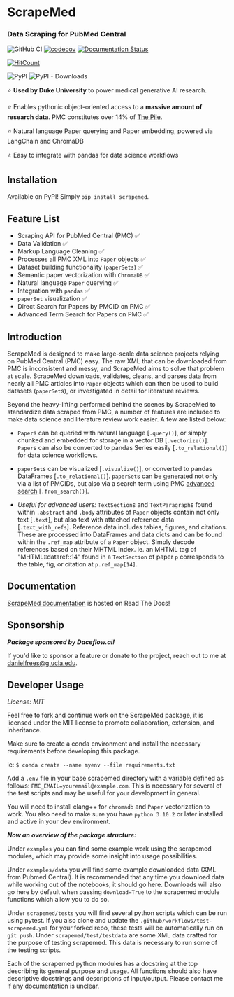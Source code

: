 # ScrapeMed
### Data Scraping for PubMed Central

![GitHub CI](https://github.com/mediboard/scrapemed/actions/workflows/test-scrapemed.yml/badge.svg)
[![codecov](https://codecov.io/gh/danielfrees/scrapemed/branch/main/graph/badge.svg?token=VZ5UO1YB93)](https://codecov.io/gh/danielfrees/scrapemed)
[![Documentation Status](https://readthedocs.org/projects/scrapemed/badge/?version=latest)](https://scrapemed.readthedocs.io/en/latest/?badge=latest)

[![HitCount](https://img.shields.io/endpoint?url=https%3A%2F%2Fhits.dwyl.com%2Fmediboard%2Fscrapemed.json%3Fcolor%3Dpink)](http://hits.dwyl.com/mediboard/scrapemed)

![PyPI](https://img.shields.io/pypi/v/scrapemed?label=pypi%20package)
![PyPI - Downloads](https://img.shields.io/pypi/dm/scrapemed)

⭐ **Used by Duke University** to power medical generative AI research.

⭐ Enables pythonic object-oriented access to a **massive amount of research data**. PMC constitutes over 14% of [The Pile](https://www.arxiv-vanity.com/papers/2101.00027/).

⭐ Natural language Paper querying and Paper embedding, powered via LangChain and ChromaDB

⭐ Easy to integrate with pandas for data science workflows

## Installation

Available on PyPI! Simply `pip install scrapemed`.

## Feature List

- Scraping API for PubMed Central (PMC) ✅
- Data Validation ✅
- Markup Language Cleaning ✅
- Processes all PMC XML into `Paper` objects ✅
- Dataset building functionality (`paperSets`) ✅
- Semantic paper vectorization with `ChromaDB` ✅
- Natural language `Paper` querying ✅
- Integration with `pandas` ✅
- `paperSet` visualization ✅
- Direct Search for Papers by PMCID on PMC ✅
- Advanced Term Search for Papers on PMC ✅

## Introduction

ScrapeMed is designed to make large-scale data science projects relying on PubMed Central (PMC) easy. The raw XML that can be downloaded from PMC is inconsistent and messy, and ScrapeMed aims to solve that problem at scale. ScrapeMed downloads, validates, cleans, and parses data from nearly all PMC articles into `Paper` objects which can then be used to build datasets (`paperSet`s), or investigated in detail for literature reviews.

Beyond the heavy-lifting performed behind the scenes  by ScrapeMed to standardize data scraped from PMC, a number of features are included to make data science and literature review work easier. A few are listed below: 

- `Paper`s can be queried with natural language [`.query()`], or simply chunked and embedded for storage in a vector DB [`.vectorize()`]. `Paper`s can also be converted to pandas Series easily [`.to_relational()`] for data science workflows.

- `paperSet`s can be visualized [`.visualize()`], or converted to pandas DataFrames [`.to_relational()`]. `paperSet`s can be generated not only via a list of PMCIDs, but also via a search term using PMC [advanced search](https://www.ncbi.nlm.nih.gov/pmc/advanced) [`.from_search()`].

- *Useful for advanced users:* `TextSection`s and `TextParagraph`s found within `.abstract` and `.body` attributes of `Paper` objects contain not only text [`.text`], but also text with attached reference data [`.text_with_refs`]. Reference data includes tables, figures, and citations. These are processed into DataFrames and data dicts and can be found within the `.ref_map` attribute of a `Paper` object. Simply decode references based on their MHTML index. ie. an MHTML tag of "MHTML::dataref::14" found in a `TextSection` of paper `p` corresponds to the table, fig, or citation at `p.ref_map[14]`.

## Documentation

[ScrapeMed documentation](https://scrapemed.readthedocs.io/en/latest/) is hosted on Read The Docs!

## Sponsorship

***Package sponsored by Daceflow.ai!***

If you'd like to sponsor a feature or donate to the project, reach out to me at danielfrees@g.ucla.edu.


## Developer Usage

*License: MIT*

Feel free to fork and continue work on the ScrapeMed package, it is licensed under the MIT license to promote collaboration, extension, and inheritance. 

Make sure to create a conda environment and install the necessary requirements before developing this package. 

ie: `$ conda create --name myenv --file requirements.txt`

Add a `.env` file in your base scrapemed directory with a variable defined as follows: `PMC_EMAIL=youremail@example.com`. This is necessary for several of the test scripts and may be useful for your development in general. 

You will need to install clang++ for `chromadb` and `Paper` vectorization to work. You also need to make sure you have `python 3.10.2` or later installed and active in your dev environment.

***Now an overview of the package structure:***

Under `examples` you can find some example work using the scrapemed modules, which may provide some insight into usage possibilities. 

Under `examples/data` you will find some example downloaded data (XML from Pubmed Central). It is recommended that any time you download data while working out of the notebooks, it should go here. Downloads will also go here by default when passing `download=True` to the scrapemed module functions which allow you to do so.

Under `scrapemed/tests` you will find several python scripts which can be run using pytest. If you also clone and update the `.github/workflows/test-scrapemed.yml` for your forked repo, these tests will be automatically run on `git push`. Under `scrapemed/test/testdata` are some XML data crafted for the purpose of testing scrapemed. This data is necessary to run some of the testing scripts.

Each of the scrapemed python modules has a docstring at the top describing its general purpose and usage. All functions should also have descriptive docstrings and descriptions of input/output. Please contact me if any documentation is unclear. 

